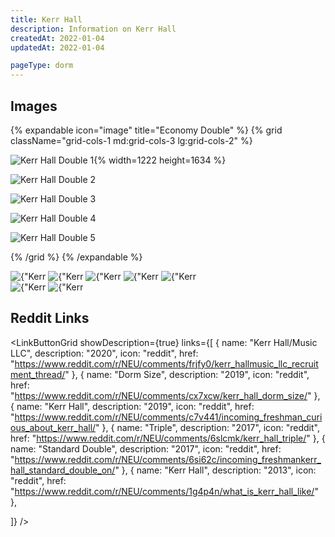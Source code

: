 ```yaml
---
title: Kerr Hall
description: Information on Kerr Hall
createdAt: 2022-01-04
updatedAt: 2022-01-04

pageType: dorm
---
```


## Images

{% expandable icon="image" title="Economy Double" %}
{% grid className="grid-cols-1 md:grid-cols-3 lg:grid-cols-2" %}

![Kerr Hall Double 1](/housing/kerr-hall/double1.png){% width=1222 height=1634 %}


![Kerr Hall Double 2](/housing/kerr-hall/double2.png)


![Kerr Hall Double 3](/housing/kerr-hall/double3.png)


![Kerr Hall Double 4](/housing/kerr-hall/double4.png)


![Kerr Hall Double 5](/housing/kerr-hall/double5.png)

{% /grid %}
{% /expandable %}

<Expandable title="Economy Double" icon="image">
  <div className="grid grid-cols-1 md:grid-cols-3 lg:grid-cols-2 gap-base">
    <Image src={"/housing/kerr-hall/double1.png"} height={1634} width={1222} quality={50} alt={"Kerr Hall Double 1"}/>
    <Image src={"/housing/kerr-hall/double2.png"} height={1634} width={1222} quality={50} alt={"Kerr Hall Double 2"}/>
    <Image src={"/housing/kerr-hall/double3.png"} height={1634} width={1222} quality={50} alt={"Kerr Hall Double 3"}/>
    <Image src={"/housing/kerr-hall/double4.png"} height={1634} width={1222} quality={50} alt={"Kerr Hall Double 4"}/>
    <Image src={"/housing/kerr-hall/double5.png"} height={1634} width={1222} quality={50} alt={"Kerr Hall Double 5"}/>
  </div>
</Expandable>

<Expandable title="Forced Triple" icon="image">
  <div className="grid grid-cols-1 md:grid-cols-3 lg:grid-cols-2 gap-base">
    <Image src={"/housing/kerr-hall/triple1.png"} height={1566} width={2084} quality={50} alt={"Kerr Hall Triple 1"}/>
    <Image src={"/housing/kerr-hall/triple2.png"} height={1566} width={2084} quality={50} alt={"Kerr Hall Triple 2"}/>
  </div>
</Expandable>

<Expandable title="Videos" icon="video" variant="gray">
  <div className="grid grid-cols-1 gap-base">
    <YoutubeEmbed videoId="TWeSaqGxCEc" />
  </div>
</Expandable>

## Reddit Links

<LinkButtonGrid showDescription={true} links={[
{
name: "Kerr Hall/Music LLC",
description: "2020",
icon: "reddit",
href: "https://www.reddit.com/r/NEU/comments/frjfy0/kerr_hallmusic_llc_recruitment_thread/"
},
{
name: "Dorm Size",
description: "2019",
icon: "reddit",
href: "https://www.reddit.com/r/NEU/comments/cx7xcw/kerr_hall_dorm_size/"
},
{
name: "Kerr Hall",
description: "2019",
icon: "reddit",
href: "https://www.reddit.com/r/NEU/comments/c7v441/incoming_freshman_curious_about_kerr_hall/"
},
{
name: "Triple",
description: "2017",
icon: "reddit",
href: "https://www.reddit.com/r/NEU/comments/6slcmk/kerr_hall_triple/"
},
{
name: "Standard Double",
description: "2017",
icon: "reddit",
href: "https://www.reddit.com/r/NEU/comments/6si62c/incoming_freshmankerr_hall_standard_double_on/"
},
{
name: "Kerr Hall",
description: "2013",
icon: "reddit",
href: "https://www.reddit.com/r/NEU/comments/1g4p4n/what_is_kerr_hall_like/"
},

]} />
